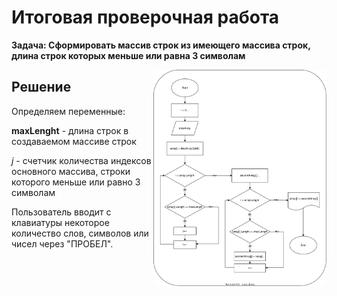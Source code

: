 # Итоговая проверочная работа

**Задача: Сформировать массив строк из имеющего массива строк, длина строк которых меньше или равна 3 символам**

<img src=".//IMG/block_diagram.svg " width="55%" align="right"> 

## Решение

Определяем переменные:

**maxLenght** - длина строк в создаваемом массиве строк

_j_ - счетчик количества индексов основного массива, строки которого меньше или равно 3 символам


Пользователь вводит с клавиатуры некоторое количество слов, символов или чисел через "ПРОБЕЛ".

